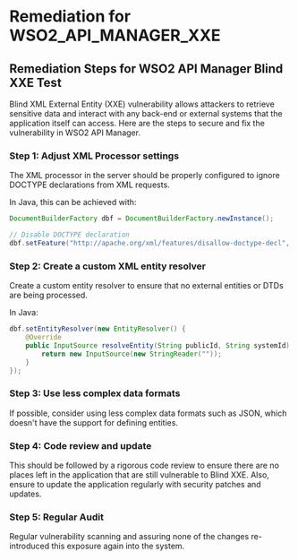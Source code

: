 # Remediation for WSO2_API_MANAGER_XXE

## Remediation Steps for WSO2 API Manager Blind XXE Test

Blind XML External Entity (XXE) vulnerability allows attackers to retrieve sensitive data and interact with any back-end or external systems that the application itself can access. Here are the steps to secure and fix the vulnerability in WSO2 API Manager.

### Step 1: Adjust XML Processor settings

The XML processor in the server should be properly configured to ignore DOCTYPE declarations from XML requests.

In Java, this can be achieved with:

```java
DocumentBuilderFactory dbf = DocumentBuilderFactory.newInstance();

// Disable DOCTYPE declaration
dbf.setFeature("http://apache.org/xml/features/disallow-doctype-decl", true);
```

### Step 2: Create a custom XML entity resolver

Create a custom entity resolver to ensure that no external entities or DTDs are being processed. 

In Java:

```java
dbf.setEntityResolver(new EntityResolver() {
    @Override
    public InputSource resolveEntity(String publicId, String systemId) throws SAXException, IOException {
        return new InputSource(new StringReader(""));
    }
});
```

### Step 3: Use less complex data formats

If possible, consider using less complex data formats such as JSON, which doesn't have the support for defining entities.

### Step 4: Code review and update

This should be followed by a rigorous code review to ensure there are no places left in the application that are still vulnerable to Blind XXE. Also, ensure to update the application regularly with security patches and updates.

### Step 5: Regular Audit 

Regular vulnerability scanning and assuring none of the changes re-introduced this exposure again into the system.
